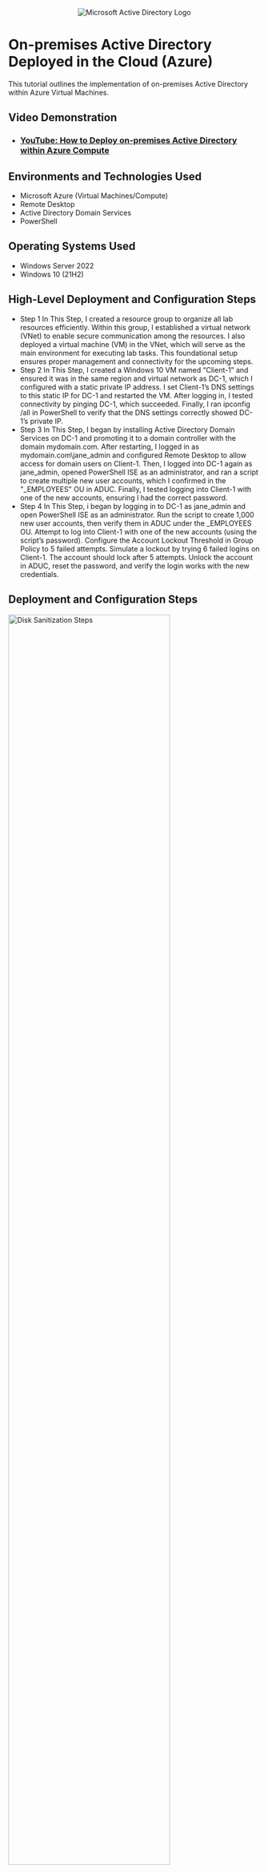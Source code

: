 <p align="center">
<img src="https://i.imgur.com/pU5A58S.png" alt="Microsoft Active Directory Logo"/>
</p>

<h1>On-premises Active Directory Deployed in the Cloud (Azure)</h1>
This tutorial outlines the implementation of on-premises Active Directory within Azure Virtual Machines.<br />


<h2>Video Demonstration</h2>

- ### [YouTube: How to Deploy on-premises Active Directory within Azure Compute](https://www.youtube.com/watch?v=ql2fy4voGi4)

<h2>Environments and Technologies Used</h2>

- Microsoft Azure (Virtual Machines/Compute)
- Remote Desktop
- Active Directory Domain Services
- PowerShell

<h2>Operating Systems Used </h2>

- Windows Server 2022
- Windows 10 (21H2)

<h2>High-Level Deployment and Configuration Steps</h2>

- Step 1 In This Step, I created a resource group to organize all lab resources efficiently. Within this group, I established a virtual network (VNet) to enable secure communication among the resources. I also deployed a virtual machine (VM) in the VNet, which will serve as the main environment for executing lab tasks. This foundational setup ensures proper management and connectivity for the upcoming steps.
- Step 2 In This Step, I created a Windows 10 VM named “Client-1” and ensured it was in the same region and virtual network as DC-1, which I configured with a static private IP address. I set Client-1’s DNS settings to this static IP for DC-1 and restarted the VM. After logging in, I tested connectivity by pinging DC-1, which succeeded. Finally, I ran ipconfig /all in PowerShell to verify that the DNS settings correctly showed DC-1’s private IP.
- Step 3 In This Step, I began by installing Active Directory Domain Services on DC-1 and promoting it to a domain controller with the domain mydomain.com. After restarting, I logged in as mydomain.com\jane_admin and configured Remote Desktop to allow access for domain users on Client-1. Then, I logged into DC-1 again as jane_admin, opened PowerShell ISE as an administrator, and ran a script to create multiple new user accounts, which I confirmed in the "_EMPLOYEES" OU in ADUC. Finally, I tested logging into Client-1 with one of the new accounts, ensuring I had the correct password.
- Step 4 In This Step, i began by logging in to DC-1 as jane_admin and open PowerShell ISE as an administrator. Run the script to create 1,000 new user accounts, then verify them in ADUC under the _EMPLOYEES OU.
Attempt to log into Client-1 with one of the new accounts (using the script’s password).
Configure the Account Lockout Threshold in Group Policy to 5 failed attempts. Simulate a lockout by trying 6 failed logins on Client-1. The account should lock after 5 attempts.
Unlock the account in ADUC, reset the password, and verify the login works with the new credentials.



<h2>Deployment and Configuration Steps</h2>

<p>
<img src="https://i.imgur.com/DJmEXEB.png" height="80%" width="80%" alt="Disk Sanitization Steps"/>
</p>
<p>
Lorem ipsum dolor sit amet, consectetur adipiscing elit, sed do eiusmod tempor incididunt ut labore et dolore magna aliqua. Ut enim ad minim veniam, quis nostrud exercitation ullamco laboris nisi ut aliquip ex ea commodo consequat. Duis aute irure dolor in reprehenderit in voluptate velit esse cillum dolore eu fugiat nulla pariatur.
</p>
<br />

<p>
<img src="https://i.imgur.com/DJmEXEB.png" height="80%" width="80%" alt="Disk Sanitization Steps"/>
</p>
<p>
Lorem ipsum dolor sit amet, consectetur adipiscing elit, sed do eiusmod tempor incididunt ut labore et dolore magna aliqua. Ut enim ad minim veniam, quis nostrud exercitation ullamco laboris nisi ut aliquip ex ea commodo consequat. Duis aute irure dolor in reprehenderit in voluptate velit esse cillum dolore eu fugiat nulla pariatur.
</p>
<br />

<p>
<img src="[https://i.imgur.com/DJmEXEB.png](https://i.imgur.com/4TOwIDx.png)" height="80%" width="80%" alt="Disk Sanitization Steps"/>
</p>
<p>
Lorem ipsum dolor sit amet, consectetur adipiscing elit, sed do eiusmod tempor incididunt ut labore et dolore magna aliqua. Ut enim ad minim veniam, quis nostrud exercitation ullamco laboris nisi ut aliquip ex ea commodo consequat. Duis aute irure dolor in reprehenderit in voluptate velit esse cillum dolore eu fugiat nulla pariatur.
</p>
<br />
